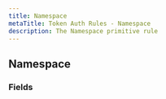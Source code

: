 ```yaml
---
title: Namespace
metaTitle: Token Auth Rules - Namespace
description: The Namespace primitive rule
---
```


## Namespace

### Fields